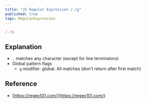 ```yaml
---
title: "JS Regular Expression /./g"
published: true
tags: RegularExpression
---
```


```javascript
/./g
```

## Explanation

- `.` matches any character (except for line terminators)
- Global pattern flags 
  - `g` modifier: global. All matches (don't return after first match)

## Reference

- [https://regex101.com/](https://regex101.com/)